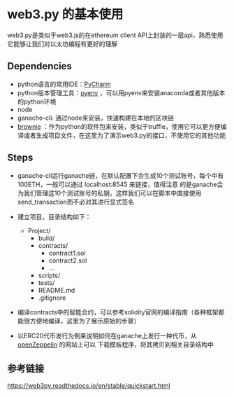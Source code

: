 # web3.py 的基本使用
web3.py是类似于web3.js的在ethereum client API上封装的一层api，熟悉使用它能够让我们对以太坊编程有更好的理解

## Dependencies
- python语言的常用IDE：[PyCharm](https://www.jetbrains.com/pycharm/)
- python版本管理工具：[pyenv](https://github.com/pyenv/pyenv) ，可以用pyenv来安装anaconda或者其他版本的python环境
- node
- ganache-cli: 通过node来安装，快速构建在本地的区块链
- [brownie](https://eth-brownie.readthedocs.io/en/stable/toctree.html) ：作为python的软件包来安装，类似于truffle，使用它可以更方便编译或者生成项目文件，在这里为了演示web3.py的接口，不使用它的其他功能

## Steps
- ganache-cli运行ganache链，在默认配置下会生成10个测试账号，每个中有100ETH，一般可以通过 localhost:8545 来链接，值得注意
的是ganache会为我们管理这10个测试账号的私钥，这样我们可以在脚本中直接使用send_transaction而不必对其进行显式签名
 

- 建立项目，目录结构如下：
  - Project/
    - build/
    - contracts/
      - contract1.sol
      - contract2.sol
      - ...
    - scripts/
    - tests/
    - README.md
    - .gitignore
      
- 编译contracts中的智能合约，可以参考solidity官网的编译指南（各种框架都能很方便地编译，这里为了展示原始的步骤）

- 以ERC20代币发行为例来说明如何在ganache上发行一种代币，从[openZeppelin](https://github.com/OpenZeppelin/openzeppelin-contracts) 的网站上可以
下载模板程序，将其拷贝到相关目录结构中


## 参考链接
https://web3py.readthedocs.io/en/stable/quickstart.html  

